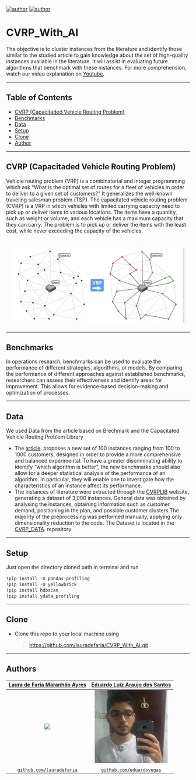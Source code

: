 [![author](https://img.shields.io/badge/author-lauradefaria-purple.svg)](https://github.com/lauradefaria)
[![author](https://img.shields.io/badge/author-eduardovegas-black.svg)](https://github.com/eduardovegas) 

# CVRP_With_AI

The objective is to cluster instances from the literature and identify those similar to the studied article to gain knowledge about the set of high-quality instances available in the literature. It will assist in evaluating future algorithms that benchmark with these instances. For more comprehension, watch our video explanation on <a href="https://youtu.be/f8cNibOlVPU">Youtube</a>.

---

## Table of Contents
- [CVRP (Capacitaded Vehicle Routing Problem)](#cvrp-(capacitaded-vehicle-routing-problem))
- [Benchmarks](#benchmarks)
- [Data](#data)
- [Setup](#setup)
- [Clone](#clone)
- [Author](#author)

---    
## CVRP (Capacitaded Vehicle Routing Problem)

Vehicle routing problem (VRP) is a combinatorial and integer programming which ask “What is the optimal set of routes for a fleet of vehicles in order to deliver to a given set of customers?” It generalizes the well-known traveling salesman problem (TSP). The capacitated vehicle routing problem (CVRP) is a VRP in which vehicles with limited carrying capacity need to pick up or deliver items to various locations. The items have a quantity, such as weight or volume, and each vehicle has a maximum capacity that they can carry. The problem is to pick up or deliver the items with the least cost, while never exceeding the capacity of the vehicles.

<h1 align="center">
  <img src="https://github.com/lauradefaria/CVRP_With_AI/blob/main/imgs/cvrp.png">
</h1>

---    
## Benchmarks

In operations research, benchmarks can be used to evaluate the performance of different strategies, algorithms, or models. By comparing the performance of different approaches against established benchmarks, researchers can assess their effectiveness and identify areas for improvement. This allows for evidence-based decision-making and optimization of processes.

---    
## Data

We used Data from the article based on Brechmark and the Capacitated Vehicle Routing Problem Library
  - The <a href="https://repub.eur.nl/pub/116701#:~:text=New%20benchmark%20instances%20for%20the%20capacitated%20vehicle%20routing,lack%20of%20a%20good%20set%20of%20benchmark%20instances">article</a>. proposes a new set of 100 instances ranging from 100 to 1000 customers, designed in order to provide a more comprehensive and balanced experimental. To have a greater discriminating ability to identify “which algorithm is better”, the new benchmarks should also allow for a deeper statistical analysis of the performance of an algorithm. In particular, they will enable one to investigate how the characteristics of an instance affect its performance.
  - The instances of literature were extracted through the <a href="http://vrp.atd-lab.inf.puc-rio.br/index.php/en/">CVRPLIB</a> website, generating a dataset of 3,000 instances. General data was obtained by analysing the instances, obtaining information such as customer demand, positioning in the plan, and possible customer clusters.The majority of the preprocessing was performed manually, applying only dimensionality reduction to the code.  The Dataset is located in the <a href="https://github.com/eduardovegas/CVRP_DATA">CVRP_DATA</a>. repository.

---    
## Setup

Just open the directory cloned path in terminal and run
```shell
!pip install -U pandas-profiling
!pip install -U yellowbrick
!pip install hdbscan
!pip install ydata_profiling
```
    
---    
## Clone

- Clone this repo to your local machine using
    > https://github.com/lauradefaria/CVRP_With_AI.git

---
## Authors

|<a href="https://www.linkedin.com/in/lauradefaria/" target="_blank">**Laura de Faria Maranhão Ayres**</a> | <a href="https://linkedin.com/in/eduardovegas" target="_blank">**Eduardo Luiz Araujo dos Santos**</a>      |
|:-----------------------------------------------------------------------------------------:|:---------------------------------------------------------------------------------------:|
|                   <img src="https://github.com/lauradefaria/CVRP_With_AI/blob/main/imgs/laura.png" width="200px"> </img>                            |               <img src="https://github.com/lauradefaria/CVRP_With_AI/blob/main/imgs/eduardo.jpg" width="200px"> </img>                          
|               <a href="http://github.com/lauradefaria" target="_blank">`github.com/lauradefaria`</a>      |  <a href="https://github.com/eduardovegas" target="_blank">`github.com/eduardovegas`</a>  |
